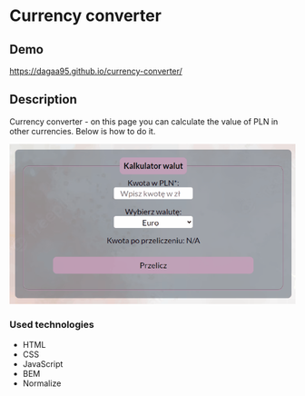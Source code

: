 # Currency converter


## Demo
https://dagaa95.github.io/currency-converter/


## Description
Currency converter - on this page you can calculate the value of PLN in other currencies.
Below is how to do it.

![gif](https://raw.githubusercontent.com/Dagaa95/currency-converter/main/gif/Animation.gif)


### Used technologies
- HTML
- CSS
- JavaScript 
- BEM
- Normalize 